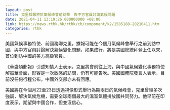 ```yaml
---
layout: post
title: 克里據報將於氣候峰會前訪華　與中方官員討論氣候問題
date: 2021-04-11 13:19:26.000000000 +08:00
link: https://news.rthk.hk/rthk/ch/component/k2/1585188-20210411.htm
categories: rthk
---
```


美國氣候事務特使、前國務卿克里，據報可能在今個月氣候峰會舉行之前到訪中國，與中方官員討論解決氣候變化問題，如果成行，將是美國總統拜登上任以來，首位到訪中國的美方高級官員。

《華盛頓郵報》引述知情人士表示，克里將會前往上海，與中國氣候變化事務特使解振華會面，形容是一次敏感的訪問，仍有可能告吹。美國國務院發言人表示，目前沒任何行程公布。中國外交部亦未有回應。

美國將在今個月22至23日透過視像形式舉行為期兩日的氣候峰會，克里曾經多次強調，解決氣候危機，需要全球兩個最大的溫室氣體排放國共同努力。他早前在印度表示，期望與中國合作，但並沒信心。
